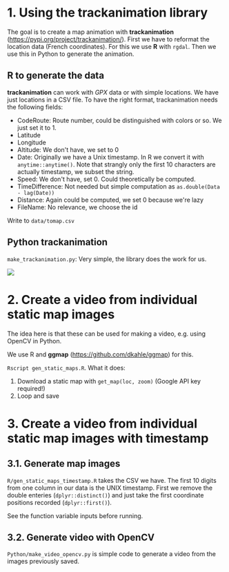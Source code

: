 # 1. Using the trackanimation library

The goal is to create a map animation with **trackanimation** (https://pypi.org/project/trackanimation/). First we have to reformat the location data (French coordinates). For this we use **R** with `rgdal`. Then we use this in Python to generate the animation.

## R to generate the data

**trackanimation** can work with *GPX* data or with simple locations. We have just locations in a CSV file. To have the right format, trackanimation needs the following fields:

* CodeRoute: Route number, could be distinguished with colors or so. We just set it to 1.
* Latitude
* Longitude
* Altitude: We don't have, we set to 0
* Date: Originally we have a Unix timestamp. In R we convert it with `anytime::anytime()`. Note that strangly only the first 10 characters are actually timestamp, we subset the string.
* Speed: We don't have, set 0. Could theoretically be computed.
* TimeDifference: Not needed but simple computation as `as.double(Data - lag(Date))`
* Distance: Again could be computed, we set 0 because we're lazy
* FileName: No relevance, we choose the id

Write to `data/tomap.csv`

## Python trackanimation

`make_trackanimation.py`: Very simple, the library does the work for us.

![](../preview.gif)

# 2. Create a video from individual static map images

The idea here is that these can be used for making a video, e.g. using OpenCV in Python.

We use R and **ggmap** (https://github.com/dkahle/ggmap) for this.

`Rscript gen_static_maps.R`. What it does:

1. Download a static map with `get_map(loc, zoom)` (Google API key required!)
2. Loop and save

# 3. Create a video from individual static map images with timestamp

## 3.1. Generate map images

`R/gen_static_maps_timestamp.R` takes the CSV we have. The first 10 digits from one column in our data is the UNIX timestamp. First we remove the double enteries (`dplyr::distinct()`) and just take the first coordinate positions recorded (`dplyr::first()`).

See the function variable inputs before running.

## 3.2. Generate video with OpenCV

`Python/make_video_opencv.py` is simple code to generate a video from the images previously saved.
